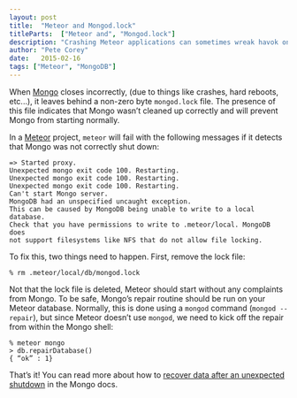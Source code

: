```yaml
---
layout: post
title:  "Meteor and Mongod.lock"
titleParts:  ["Meteor and", "Mongod.lock"]
description: "Crashing Meteor applications can sometimes wreak havok on your MongoDB lock file. Learn how to fix that problem in this article."
author: "Pete Corey"
date:   2015-02-16
tags: ["Meteor", "MongoDB"]
---
```


When [Mongo](http://www.mongodb.com/) closes incorrectly, (due to things like crashes, hard reboots, etc...), it leaves behind a non-zero byte <code class="language-bash">mongod.lock</code> file. The presence of this file indicates that Mongo wasn’t cleaned up correctly and will prevent Mongo from starting normally.

In a [Meteor](https://www.meteor.com/) project, <code class="language-bash">meteor</code> will fail with the following messages if it detects that Mongo was not correctly shut down:

<pre class="language-*"><code class="language-*">=> Started proxy.
Unexpected mongo exit code 100. Restarting.
Unexpected mongo exit code 100. Restarting.
Unexpected mongo exit code 100. Restarting.
Can't start Mongo server.
MongoDB had an unspecified uncaught exception.
This can be caused by MongoDB being unable to write to a local database.
Check that you have permissions to write to .meteor/local. MongoDB does
not support filesystems like NFS that do not allow file locking.
</code></pre>

To fix this, two things need to happen. First, remove the lock file:

<pre class="language-bash"><code class="language-bash">% rm .meteor/local/db/mongod.lock
</code></pre>

Not that the lock file is deleted, Meteor should start without any complaints from Mongo. To be safe, Mongo’s repair routine should be run on your Meteor database. Normally, this is done using a <code class="language-bash">mongod</code> command (<code class="language-bash">mongod --repair</code>), but since Meteor doesn’t use <code class="language-bash">mongod</code>, we need to kick off the repair from within the Mongo shell:

<pre class="language-bash"><code class="language-bash">% meteor mongo
> db.repairDatabase()
{ “ok” : 1}
</code></pre>

That’s it! You can read more about how to [recover data after an unexpected shutdown](http://docs.mongodb.org/manual/tutorial/recover-data-following-unexpected-shutdown/) in the Mongo docs.
